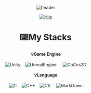 <div align="center">

![header](https://capsule-render.vercel.app/api?type=Soft&&&color=A5d5cc&height=400&section=header&text=Lee%20Hyun%20Min&fontSize=90&animation=scaleIn&fontColor=ceec90)



[![Hits](https://hits.seeyoufarm.com/api/count/incr/badge.svg?url=https%3A%2F%2Fgithub.com%2FIIBluEll&count_bg=%2379C83D&title_bg=%23555555&icon=&iconcolor=000000&title=Visit&edge_flat=true)](https://hits.seeyoufarm.com)

# ⌨️My Stacks

__💡Game Engine__<br/><br/>
![Unity](https://img.shields.io/badge/Unity-222324?style=for-the-badge&logo=Unity&logoColor=white)&nbsp;&nbsp;&nbsp; ![UnrealEngine](https://img.shields.io/badge/Unreal%20Engine-0E1128?style=for-the-badge&logo=UnrealEngine&logoColor=white) &nbsp;&nbsp;&nbsp; ![CoCos2D](https://img.shields.io/badge/CoCos-55C2E1?style=for-the-badge&logo=CoCos&logoColor=white) <br/>
<br/>
__💡Language__<br/><br/>
![C](https://img.shields.io/badge/C-A8B9CC?style=for-the-badge&logo=C&logoColor=black)&nbsp;&nbsp;&nbsp; ![C++](https://img.shields.io/badge/C%2B%2B-00599C?style=for-the-badge&logo=C%2B%2B&logoColor=white)&nbsp;&nbsp;&nbsp; ![C#](https://img.shields.io/badge/C%20Sharp-239120?style=for-the-badge&logo=CSharp&logoColor=white) &nbsp;&nbsp;&nbsp; ![MarkDown](https://img.shields.io/badge/Mark%20Down-000000?style=for-the-badge&logo=Markdown&logoColor=white) <br/>


</div>
